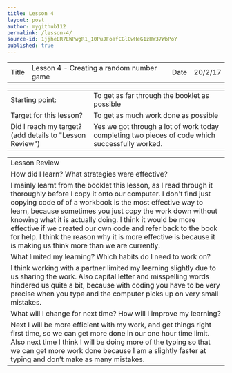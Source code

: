 ```yaml
---
title: Lesson 4
layout: post
author: mygithub112
permalink: /lesson-4/
source-id: 1jjheER7LWPwgR1_10PuJFoafCGlCwHeG1zHW37WbPoY
published: true
---
```

<table>
  <tr>
    <td>Title</td>
    <td>Lesson 4 - Creating a random number game</td>
    <td>Date</td>
    <td>20/2/17</td>
  </tr>
</table>


<table>
  <tr>
    <td>Starting point:</td>
    <td>To get as far through the booklet as possible</td>
  </tr>
  <tr>
    <td>Target for this lesson?</td>
    <td>To get as much work done as possible</td>
  </tr>
  <tr>
    <td>Did I reach my target? 
(add details to "Lesson Review")</td>
    <td> Yes we got through a lot of work today completing two pieces of code which successfully worked.</td>
  </tr>
</table>


<table>
  <tr>
    <td>Lesson Review</td>
  </tr>
  <tr>
    <td>How did I learn? What strategies were effective? </td>
  </tr>
  <tr>
    <td>I mainly learnt from the booklet this lesson, as I read through it thoroughly before I copy it onto our computer. I don't find just copying code of of a workbook is the most effective way to learn, because sometimes you just copy the work down without knowing what it is actually doing. I think it would be more effective if we created our own code and refer back to the book for help. I think the reason why it is more effective is because it is making us think more than we are currently.</td>
  </tr>
  <tr>
    <td>What limited my learning? Which habits do I need to work on? </td>
  </tr>
  <tr>
    <td>I think working with a partner limited my learning slightly due to us sharing the work. Also capital letter and misspelling words hindered us quite a bit, because with coding you have to be very precise when you type and the computer picks up on very small mistakes.</td>
  </tr>
  <tr>
    <td>What will I change for next time? How will I improve my learning?</td>
  </tr>
  <tr>
    <td>Next I will be more efficient with my work, and get things right first time, so we can get more done in our one hour time limit. Also next time I think I will be doing more of the typing so that we can get more work done because I am a slightly faster at typing and don’t make as many mistakes.</td>
  </tr>
</table>


